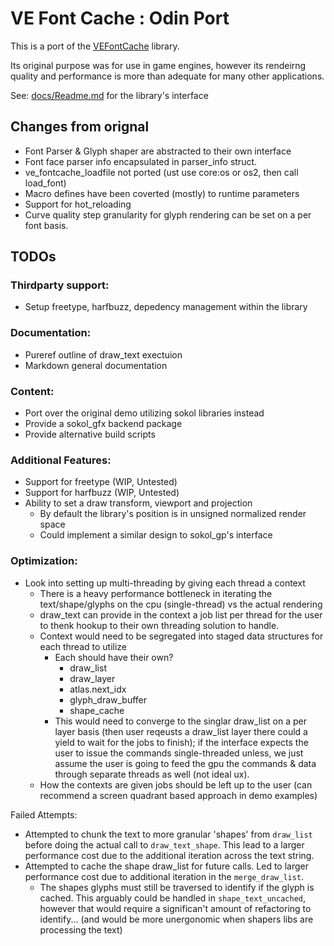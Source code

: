 # VE Font Cache : Odin Port

This is a port of the [VEFontCache](https://github.com/hypernewbie/VEFontCache) library.

Its original purpose was for use in game engines, however its rendeirng quality and performance is more than adequate for many other applications.

See: [docs/Readme.md](docs/Readme.md) for the library's interface

## Changes from orignal

* Font Parser & Glyph shaper are abstracted to their own interface
* Font face parser info encapsulated in parser_info struct.
* ve_fontcache_loadfile not ported (ust use core:os or os2, then call load_font)
* Macro defines have been coverted (mostly) to runtime parameters
* Support for hot_reloading
* Curve quality step granularity for glyph rendering can be set on a per font basis.

## TODOs

### Thirdparty support:

* Setup freetype, harfbuzz, depedency management within the library

### Documentation:

* Pureref outline of draw_text exectuion
* Markdown general documentation

### Content:

* Port over the original demo utilizing sokol libraries instead
* Provide a sokol_gfx backend package
* Provide alternative build scripts

### Additional Features:

* Support for freetype (WIP, Untested)
* Support for harfbuzz (WIP, Untested)
* Ability to set a draw transform, viewport and projection
  * By default the library's position is in unsigned normalized render space
  * Could implement a similar design to sokol_gp's interface

### Optimization:

* Look into setting up multi-threading by giving each thread a context
  * There is a heavy performance bottleneck in iterating the text/shape/glyphs on the cpu (single-thread) vs the actual rendering
  * draw_text can provide in the context a job list per thread for the user to thenk hookup to their own threading solution to handle.
  * Context would need to be segregated into staged data structures for each thread to utilize
    * Each should have their own?
      * draw_list
      * draw_layer
      * atlas.next_idx
      * glyph_draw_buffer
      * shape_cache
    * This would need to converge to the singlar draw_list on a per layer basis (then user reqeusts a draw_list layer there could a yield to wait for the jobs to finish); if the interface expects the user to issue the commands single-threaded unless, we just assume the user is going to feed the gpu the commands & data through separate threads as well (not ideal ux).
  * How the contexts are given jobs should be left up to the user (can recommend a screen quadrant based approach in demo examples)

Failed Attempts:

* Attempted to chunk the text to more granular 'shapes' from `draw_list` before doing the actual call to `draw_text_shape`. This lead to a larger performance cost due to the additional iteration across the text string.
* Attempted to cache the shape draw_list for future calls. Led to larger performance cost due to additional iteration in the `merge_draw_list`.
  * The shapes glyphs must still be traversed to identify if the glyph is cached. This arguably could be handled in `shape_text_uncached`, however that would require a significan't amount of refactoring to identify... (and would be more unergonomic when shapers libs are processing the text)
